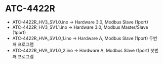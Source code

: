 # ATC-4422R

- ATC-4422R_HV3_SV1.0.ino -> Hardware 3.0, Modbus Slave (1port)
- ATC-4422R_HV3_SV1.1.ino -> Hardware 3.0, Modbus Master/Slave (1port)
- ATC-4422R_HVA_SV1.0_1.ino -> Hardware A, Modbus Slave (1port) 두번째 프로그램
- ATC-4422R_HVA_SV1.0_2.ino -> Hardware A, Modbus Slave (1port) 첫번째 프로그램